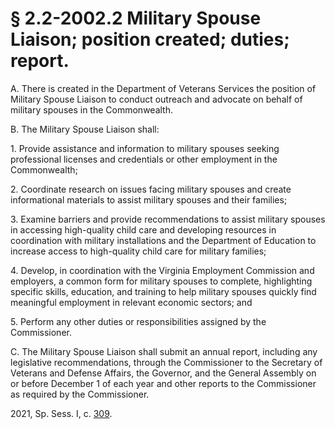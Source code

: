 # § 2.2-2002.2 Military Spouse Liaison; position created; duties; report.

<p>A. There is created in the Department of Veterans Services the position of Military Spouse Liaison to conduct outreach and advocate on behalf of military spouses in the Commonwealth.</p><p>B. The Military Spouse Liaison shall:</p><p>1. Provide assistance and information to military spouses seeking professional licenses and credentials or other employment in the Commonwealth;</p><p>2. Coordinate research on issues facing military spouses and create informational materials to assist military spouses and their families;</p><p>3. Examine barriers and provide recommendations to assist military spouses in accessing high-quality child care and developing resources in coordination with military installations and the Department of Education to increase access to high-quality child care for military families;</p><p>4. Develop, in coordination with the Virginia Employment Commission and employers, a common form for military spouses to complete, highlighting specific skills, education, and training to help military spouses quickly find meaningful employment in relevant economic sectors; and</p><p>5. Perform any other duties or responsibilities assigned by the Commissioner.</p><p>C. The Military Spouse Liaison shall submit an annual report, including any legislative recommendations, through the Commissioner to the Secretary of Veterans and Defense Affairs, the Governor, and the General Assembly on or before December 1 of each year and other reports to the Commissioner as required by the Commissioner.</p><p>2021, Sp. Sess. I, c. <a href='http://lis.virginia.gov/cgi-bin/legp604.exe?212+ful+CHAP0309'>309</a>.</p>